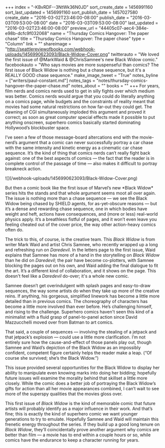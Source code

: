 +++
index = "-KBvRDF--3NtWk36N0JD"
sort_create_date = 1456991160
sort_last_updated = 1456991160
sort_publish_date = 1457027580
create_date = "2016-03-02T23:46:00-08:00"
publish_date = "2016-03-03T09:53:00-08:00"
date = "2016-03-03T09:53:00-08:00"
last_updated = "2016-03-02T23:46:00-08:00"
preview_url = "44405c07-aec4-384e-e98b-dcfc9f032068"
name = "Thursday Comics Hangover: The paper chase"
title = "Thursday Comics Hangover: The paper chase"
type = "Column"
link = ""
shareimage = "http://seattlereviewofbooks.com/webhook-uploads/1456990623093/Black-Widow-Cover.png"
twitterauto = "We loved the first issue of @MarkWaid & @ChrisSamnee's new Black Widow comic."
facebookauto = "Who says movies are more suspenseful than comics? The first issue of Black Widow is nothing but a chase sequence, but it's a REALLY GOOD chase sequence."
make_image_tweet = "True"
notes_byline = ["writers/paul-constant.md"]
notes_tags = "notes/thursday-comics-hangover-the-paper-chase.md"
notes_about = ""
books = ""
+++
For years, film nerds and comics nerds used to get in silly fights over which medium was better. Comics nerds would argue that you could do literally anything on a comics page, while budgets and the constraints of reality meant that movies had some natural restrictions on how far-out they could get. The dawning of CGI simultaneously imploded this argument and proved it correct; as soon as great computer special effects made it possible to put anything onscreen, superhero comics basically started dominating Hollywood’s blockbuster space.

I’ve seen a few of those message-board altercations end with the movie-nerd’s argument that a comic can never successfully portray a car chase with the same intensity and kinetic energy as a cinematic car chase sequence. It’s the kind of thing that comics nerds can’t really fight back against: one of the best aspects of comics — the fact that the reader is in complete control of the passage of time — also makes it difficult to portray breakneck action. 

<p class="image-left">![](/webhook-uploads/1456990623093/Black-Widow-Cover.png)</p>But then a comic book like the first issue of Marvel’s new *Black Widow* series hits the stands and that whole argument seems moot all over again. The issue is nothing more than a chase sequence — we see the Black Widow being chased by SHIELD agents, for as-yet-obscure reasons — but it’s a dense and rewarding chase sequence, one in which bodies have weight and heft, actions have consequences, and (more or less) real-world physics apply. It’s a breathless fistful of pages, and it won’t even leave you feeling cheated out of the cover price, the way other action-heavy comics often do.

The trick to this, of course, is the creative team. This *Black Widow* is from writer Mark Waid and artist Chris Samnee, who recently wrapped up a long and refreshing run on *Daredevil*. In the letters page to the first issue, Waid explains that Samnee has more of a hand in the storytelling on *Black Widow* than he did on *Daredevil*; the pair have become co-plotters, with Samnee blocking the pages out on his own, and Waid adding the final dialogue to fit the art. It’s a different kind of collaboration, and it shows on the page. This doesn't feel like a *Daredevil* do-over; it's a whole new comic.

Samnee doesn’t get overindulgent with splash pages and easy-to-draw sequences, the way some artists do when they take up more of the creative reins. If anything, his gorgeous, simplified linework has become a little more detailed than in previous comics. The choreography of characters has become a little more involved than ever before. He’s challenging himself, and rising to the challenge. Superhero comics haven't seen this kind of a minimalist with a fluid grasp of panel-to-panel action since David Mazzucchelli moved over from Batman to art comics. 

That said, a couple of sequences — involving the stealing of a jetpack and that jetpack’s explosion — could use a little more clarification. I’m not entirely sure how the cause-and-effect of those panels play out, though Samnee and Waid’s depiction of the Black Widow as an impossibly confident, competent figure certainly helps the reader make a leap. (“Of course she survived; she’s the Black Widow.”)

This issue provided several opportunities for the Black Widow to display her ability to manipulate even knowing marks into doing her bidding; hopefully future issues will examine the morality behind that skillset a little more closely. While the comic does a better job of portraying the Black Widow’s gifts for action than all her movie appearances combined, I can’t wait to see more of the superspy qualities that the movies gloss over.

This first issue of *Black Widow* is the kind of memorable comic that future artists will probably identify as a major influence in their work. And that’s fine; this is exactly the kind of superhero comic we want younger generations to try to emulate. Hopefully Samnee and Waid will maintain this frenetic energy throughout the series. If they build up a good long tenure on *Black Widow*, they’ll coincidentally prove another argument why comics are better than film — a movie has to end within a couple hours or so, while comics have the endurance to keep a character running for years.
